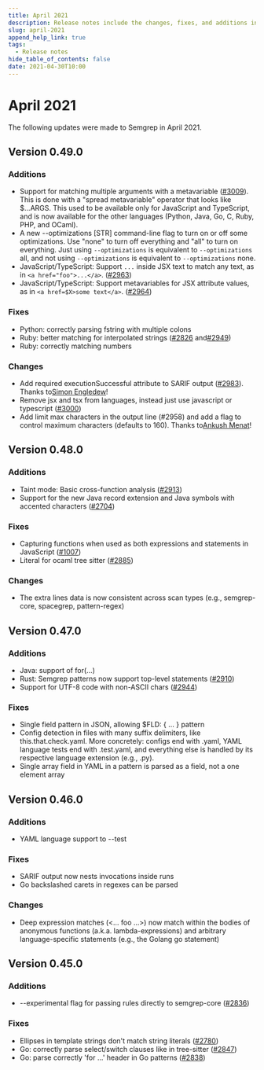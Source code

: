 ```yaml
---
title: April 2021
description: Release notes include the changes, fixes, and additions in specific versions of Semgrep.
slug: april-2021
append_help_link: true
tags: 
  - Release notes
hide_table_of_contents: false
date: 2021-04-30T10:00
---
```


# April 2021

The following updates were made to Semgrep in April 2021.

<!-- truncate -->

## Version 0.49.0

### Additions

- Support for matching multiple arguments with a metavariable ([#3009](https://github.com/semgrep/semgrep/issues/3009)). This is done with a "spread metavariable" operator that looks like $...ARGS. This used to be available only for JavaScript and TypeScript, and is now available for the other languages (Python, Java, Go, C, Ruby, PHP, and OCaml).
- A new --optimizations [STR] command-line flag to turn on or off some optimizations. Use "none" to turn off everything and "all" to turn on everything. Just using `--optimizations` is equivalent to `--optimizations` all, and not using `--optimizations` is equivalent to `--optimizations` none.
- JavaScript/TypeScript: Support `...` inside JSX text to match any text, as in `<a href="foo">...</a>`. ([#2963](https://github.com/semgrep/semgrep/issues/2963))
- JavaScript/TypeScript: Support metavariables for JSX attribute values, as in `<a href=$X>some text</a>`. ([#2964](https://github.com/semgrep/semgrep/issues/2964))

### Fixes

- Python: correctly parsing fstring with multiple colons
- Ruby: better matching for interpolated strings ([#2826](https://github.com/semgrep/semgrep/issues/2826) and[#2949](https://github.com/semgrep/semgrep/issues/2949))
- Ruby: correctly matching numbers

### Changes

- Add required executionSuccessful attribute to SARIF output ([#2983](https://github.com/semgrep/semgrep/pull/2983)). Thanks to[Simon Engledew](https://github.com/simon-engledew)!
- Remove jsx and tsx from languages, instead just use javascript or typescript ([#3000](https://github.com/semgrep/semgrep/pull/3000))
- Add limit max characters in the output line (#2958) and add a flag to control maximum characters (defaults to 160). Thanks to[Ankush Menat](https://github.com/ankush)!

## Version 0.48.0

### Additions

- Taint mode: Basic cross-function analysis ([#2913](https://github.com/semgrep/semgrep/pull/2913))
- Support for the new Java record extension and Java symbols with accented characters ([#2704](https://github.com/semgrep/semgrep/issues/2704))

### Fixes

- Capturing functions when used as both expressions and statements in JavaScript ([#1007](https://github.com/semgrep/semgrep/issues/1007))
- Literal for ocaml tree sitter ([#2885](https://github.com/semgrep/semgrep/issues/2885))

### Changes

- The extra lines data is now consistent across scan types (e.g., semgrep-core, spacegrep, pattern-regex)

## Version 0.47.0

### Additions

- Java: support of for(...)
- Rust: Semgrep patterns now support top-level statements ([#2910](https://github.com/semgrep/semgrep/pull/2910))
- Support for UTF-8 code with non-ASCII chars ([#2944](https://github.com/semgrep/semgrep/pull/2944))

### Fixes

- Single field pattern in JSON, allowing $FLD: \{ ... \} pattern
- Config detection in files with many suffix delimiters, like this.that.check.yaml. More concretely: configs end with .yaml, YAML language tests end with .test.yaml, and everything else is handled by its respective language extension (e.g., .py).
- Single array field in YAML in a pattern is parsed as a field, not a one element array

## Version 0.46.0

### Additions

- YAML language support to --test

### Fixes

- SARIF output now nests invocations inside runs
- Go backslashed carets in regexes can be parsed

### Changes

- Deep expression matches (&lt;... foo ...&gt;) now match within the bodies of anonymous functions (a.k.a. lambda-expressions) and arbitrary language-specific statements (e.g., the Golang go statement)

## Version 0.45.0

### Additions

- --experimental flag for passing rules directly to semgrep-core ([#2836](https://github.com/semgrep/semgrep/pull/2836))

### Fixes

- Ellipses in template strings don't match string literals ([#2780](https://github.com/semgrep/semgrep/issues/2780))
- Go: correctly parse select/switch clauses like in tree-sitter ([#2847](https://github.com/semgrep/semgrep/issues/2847))
- Go: parse correctly 'for ...' header in Go patterns ([#2838](https://github.com/semgrep/semgrep/issues/2838))
